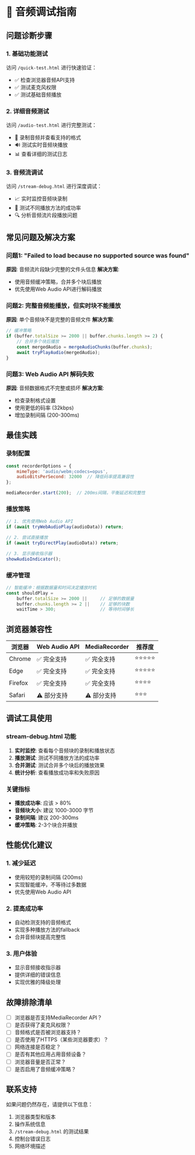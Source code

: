# 🔧 音频调试指南

## 问题诊断步骤

### 1. 基础功能测试
访问 `/quick-test.html` 进行快速验证：
- ✅ 检查浏览器音频API支持
- ✅ 测试麦克风权限
- ✅ 测试基础音频播放

### 2. 详细音频测试
访问 `/audio-test.html` 进行完整测试：
- 🎤 录制音频并查看支持的格式
- 🔊 测试实时音频块播放
- 📊 查看详细的测试日志

### 3. 音频流调试
访问 `/stream-debug.html` 进行深度调试：
- 📈 实时监控音频块录制
- 🧪 测试不同播放方法的成功率
- 🔍 分析音频流片段播放问题

## 常见问题及解决方案

### 问题1: "Failed to load because no supported source was found"
**原因**: 音频流片段缺少完整的文件头信息
**解决方案**: 
- 使用音频缓冲策略，合并多个块后播放
- 优先使用Web Audio API进行解码播放

### 问题2: 完整音频能播放，但实时块不能播放
**原因**: 单个音频块不是完整的音频文件
**解决方案**:
```javascript
// 缓冲策略
if (buffer.totalSize >= 2000 || buffer.chunks.length >= 2) {
    // 合并多个块后播放
    const mergedAudio = mergeAudioChunks(buffer.chunks);
    await tryPlayAudio(mergedAudio);
}
```

### 问题3: Web Audio API 解码失败
**原因**: 音频数据格式不完整或损坏
**解决方案**:
- 检查录制格式设置
- 使用更低的码率 (32kbps)
- 增加录制间隔 (200-300ms)

## 最佳实践

### 录制配置
```javascript
const recorderOptions = {
    mimeType: 'audio/webm;codecs=opus',
    audioBitsPerSecond: 32000  // 降低码率提高兼容性
};

mediaRecorder.start(200);  // 200ms间隔，平衡延迟和完整性
```

### 播放策略
```javascript
// 1. 优先使用Web Audio API
if (await tryWebAudioPlay(audioData)) return;

// 2. 尝试直接播放
if (await tryDirectPlay(audioData)) return;

// 3. 显示接收指示器
showAudioIndicator();
```

### 缓冲管理
```javascript
// 智能缓冲：根据数据量和时间决定播放时机
const shouldPlay = 
    buffer.totalSize >= 2000 ||     // 足够的数据量
    buffer.chunks.length >= 2 ||    // 足够的块数
    waitTime > 300;                 // 等待时间够长
```

## 浏览器兼容性

| 浏览器 | Web Audio API | MediaRecorder | 推荐度 |
|--------|---------------|---------------|--------|
| Chrome | ✅ 完全支持 | ✅ 完全支持 | ⭐⭐⭐⭐⭐ |
| Edge | ✅ 完全支持 | ✅ 完全支持 | ⭐⭐⭐⭐⭐ |
| Firefox | ✅ 完全支持 | ✅ 完全支持 | ⭐⭐⭐⭐ |
| Safari | ⚠️ 部分支持 | ⚠️ 部分支持 | ⭐⭐⭐ |

## 调试工具使用

### stream-debug.html 功能
1. **实时监控**: 查看每个音频块的录制和播放状态
2. **播放测试**: 测试不同播放方法的成功率
3. **合并测试**: 测试合并多个块后的播放效果
4. **统计分析**: 查看播放成功率和失败原因

### 关键指标
- **播放成功率**: 应该 > 80%
- **音频块大小**: 建议 1000-3000 字节
- **录制间隔**: 建议 200-300ms
- **缓冲策略**: 2-3个块合并播放

## 性能优化建议

### 1. 减少延迟
- 使用较短的录制间隔 (200ms)
- 实现智能缓冲，不等待过多数据
- 优先使用Web Audio API

### 2. 提高成功率
- 自动检测支持的音频格式
- 实现多种播放方法的fallback
- 合并音频块提高完整性

### 3. 用户体验
- 显示音频接收指示器
- 提供详细的错误信息
- 实现优雅的降级处理

## 故障排除清单

- [ ] 浏览器是否支持MediaRecorder API？
- [ ] 是否获得了麦克风权限？
- [ ] 音频格式是否被浏览器支持？
- [ ] 是否使用了HTTPS（某些浏览器要求）？
- [ ] 网络连接是否稳定？
- [ ] 是否有其他应用占用音频设备？
- [ ] 浏览器音量是否正常？
- [ ] 是否启用了音频缓冲策略？

## 联系支持

如果问题仍然存在，请提供以下信息：
1. 浏览器类型和版本
2. 操作系统信息
3. `/stream-debug.html` 的测试结果
4. 控制台错误日志
5. 网络环境描述